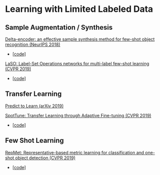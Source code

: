 # Learning with Limited Labeled Data

## Sample Augmentation / Synthesis

[Delta-encoder: an effective sample synthesis method for few-shot object recognition (NeurIPS 2018)](http://arxiv.org/abs/1806.04734v3)
- [[code]](https://github.com/EliSchwartz/DeltaEncoder)

[LaSO: Label-Set Operations networks for multi-label few-shot learning (CVPR 2019)](http://arxiv.org/abs/1902.09811v1)
- [[code]](https://github.com/leokarlin/LaSO)

## Transfer Learning 

[Predict to Learn  (arXiv 2019)](http://arxiv.org/abs/1908.07630v1)

[SpotTune: Transfer Learning through Adaptive Fine-tuning (CVPR 2019)](http://arxiv.org/abs/1811.08737v1)
- [[code]](https://github.com/gyhui14/spottune)
## Few Shot Learning

[RepMet: Representative-based metric learning for classification and one-shot object detection (CVPR 2019)](http://arxiv.org/abs/1806.04728v3) 
- [[code]]( https://github.com/jshtok/RepMet)

